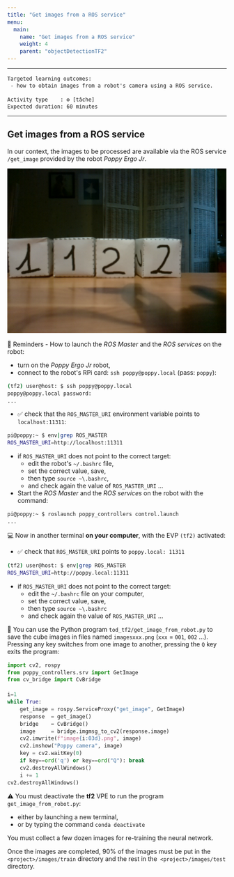 ```yaml
---
title: "Get images from a ROS service"
menu:
  main:
    name: "Get images from a ROS service"
    weight: 4
    parent: "objectDetectionTF2"
---
```


---
    Targeted learning outcomes:
     - how to obtain images from a robot's camera using a ROS service.
     
    Activity type    : ⚙️ [tâche]
    Expected duration: 60 minutes 
---

## Get images from a ROS service

In our context, the images to be processed are available via the ROS service `/get_image` provided by the robot _Poppy Ergo Jr_.

![image2](img/image001.png)


🤖 Reminders - How to launch the _ROS Master_ and the _ROS services_ on the robot:

* turn on the _Poppy Ergo Jr_ robot,
* connect to the robot's RPi card: `ssh poppy@poppy.local` (pass: `poppy`):
```bash
(tf2) user@host: $ ssh poppy@poppy.local
poppy@poppy.local password:
...
```
* ✅ check that the `ROS_MASTER_URI` environment variable points to `localhost:11311`:
```bash
pi@poppy:~ $ env|grep ROS_MASTER
ROS_MASTER_URI=http://localhost:11311
```	
* if `ROS_MASTER_URI` does not point to the correct target:
    * edit the robot's `~/.bashrc` file,
    * set the correct value, save,
    * then type `source ~\.bashrc`,
    * and check again the value of `ROS_MASTER_URI` ...
* Start the _ROS Master_ and the _ROS services_ on the robot with the command:
```bash
pi@poppy:~ $ roslaunch poppy_controllers control.launch
...
```

💻 Now in another terminal __on your computer__, with the EVP `(tf2)` activated:
* ✅ check that `ROS_MASTER_URI` points to `poppy.local: 11311`

```bash
(tf2) user@host: $ env|grep ROS_MASTER
ROS_MASTER_URI=http://poppy.local:11311
```	
* if `ROS_MASTER_URI` does not point to the correct target:
     * edit the `~/.bashrc` file on your computer,
     * set the correct value, save,
     * then type `source ~\.bashrc`
     * and check again the value of `ROS_MASTER_URI` ...

🐍 You can use the Python program `tod_tf2/get_image_from_robot.py` to save the cube images in files named `imagesxxx.png` 
(`xxx` = `001`, `002` ...). <br>
Pressing any key switches from one image to another, pressing the `Q` key exits the program:

```python
import cv2, rospy
from poppy_controllers.srv import GetImage
from cv_bridge import CvBridge

i=1
while True:
    get_image = rospy.ServiceProxy("get_image", GetImage)
    response  = get_image()
    bridge    = CvBridge()
    image     = bridge.imgmsg_to_cv2(response.image)
    cv2.imwrite(f"image{i:03d}.png", image)
    cv2.imshow("Poppy camera", image)
    key = cv2.waitKey(0)
    if key==ord('q') or key==ord("Q"): break
    cv2.destroyAllWindows()
    i += 1
cv2.destroyAllWindows()
```

⚠️ You must deactivate the __tf2__ VPE to run the program `get_image_from_robot.py`:
* either by launching a new terminal,
* or by typing the command `conda deactivate`

You must collect a few dozen images for re-training the neural network.

Once the images are completed, 90% of the images must be put in the `<project>/images/train` directory 
and the rest in the` <project>/images/test` directory.

